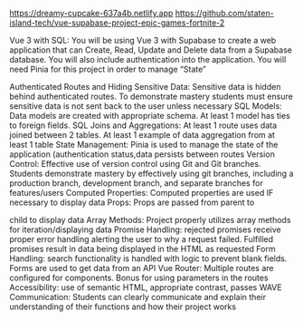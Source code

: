 https://dreamy-cupcake-637a4b.netlify.app
https://github.com/staten-island-tech/vue-supabase-project-epic-games-fortnite-2


Vue 3 with SQL: You will be using Vue 3 with Supabase to create a web application that can Create, Read, Update and Delete data from a Supabase database. You will also include authentication into the application. You will need Pinia for this project in order to manage “State”

Authenticated Routes and Hiding Sensitive Data: Sensitive data is hidden behind authenticated routes. To demonstrate mastery students must ensure sensitive data is not sent back to the user unless necessary SQL Models: Data models are created with appropriate schema. At least 1 model has ties to foreign fields. SQL Joins and Aggregations: At least 1 route uses data joined between 2 tables. At least 1 example of data aggregation from at least 1 table State Management: Pinia is used to manage the state of the application (authentication status,data persists between routes Version Control: Effective use of version control using Git and Git branches. Students demonstrate mastery by effectively using git branches, including a production branch, development branch, and separate branches for features/users Computed Properties: Computed properties are used IF necessary to display data Props: Props are passed from parent to

child to display data Array Methods: Project properly utilizes array methods for iteration/displaying data Promise Handling: rejected promises receive proper error handling alerting the user to why a request failed. Fulfilled promises result in data being displayed in the HTML as requested Form Handling: search functionality is handled with logic to prevent blank fields. Forms are used to get data from an API Vue Router: Multiple routes are configured for components. Bonus for using parameters in the routes Accessibility: use of semantic HTML, appropriate contrast, passes WAVE Communication: Students can clearly communicate and explain their understanding of their functions and how their project works